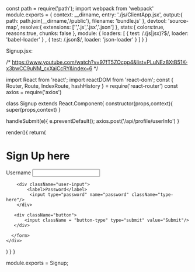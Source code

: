 const path = require('path');
import webpack from 'webpack'
module.exports = {
    context: __dirname,
    entry: './js/ClientApp.jsx',
    output:{
        path: path.join(__dirname,'/public'),
        filename: 'bundle.js'
    },
    devtool: 'source-map',
    resolve:{
        extensions: ['','.js','.jsx','.json']
    },
    stats:{
        colors:true,
        reasons:true,
        chunks: false
    },
    module: {
        loaders: [
            {
                test: /\.(js|jsx)?$/,
                loader: 'babel-loader'
            }
            ,
            {
                test: /\.json$/,
                loader: 'json-loader'
            }
        ]
    }
}



Signup.jsx:

/*
https://www.youtube.com/watch?v=97fT5ZOcpp4&list=PLuNEz8XtB51K-x3bwCC9uNM_cxXaiCcRY&index=6
*/

import React from 'react';
import reactDOM from 'react-dom';
const { Router, Route, IndexRoute, hashHistory } = require('react-router')
const axios = require('axios')

class Signup extends React.Component{
 constructor(props,context){
   super(props,context)
 }
 
 handleSubmit(e){
   e.preventDefault();
   axios.post('/api/profile/userInfo')
 }
 
 render(){
  return(
    <div className='signupContainer'>
      <h1>Sign Up here</h1>
      <form action = "/api/users/signup" method= "post">
        <div className="user-input">
          <label>Username</label>
          <input type="text" name ="username" className="type-here"/>
        </div>
        
        <div className="user-input">
            <label>Password</label>
             <input type="password" name="password" className="type-here"/>
        </div>
        
       <div className="button">
           <input className = "button-type" type="submit" value="Submit"/>
       </div>
        
      </form>
    </div>
  )
  }
}

module.exports = Signup;